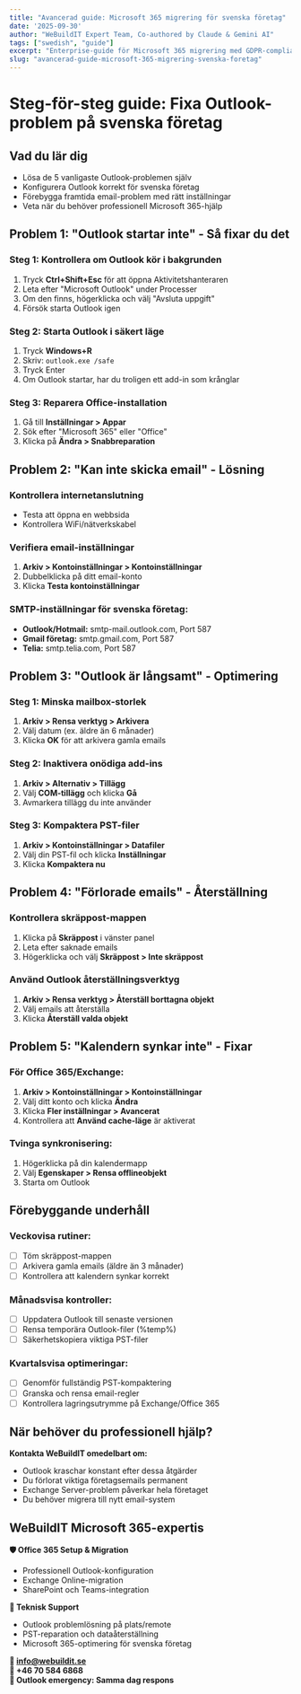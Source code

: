 ```yaml
---
title: "Avancerad guide: Microsoft 365 migrering för svenska företag"
date: '2025-09-30'
author: "WeBuildIT Expert Team, Co-authored by Claude & Gemini AI"
tags: ["swedish", "guide"]
excerpt: "Enterprise-guide för Microsoft 365 migrering med GDPR-compliance, Exchange hybrid och svenska krav."
slug: "avancerad-guide-microsoft-365-migrering-svenska-foretag"
---
```

# Steg-för-steg guide: Fixa Outlook-problem på svenska företag

## Vad du lär dig
- Lösa de 5 vanligaste Outlook-problemen själv
- Konfigurera Outlook korrekt för svenska företag
- Förebygga framtida email-problem med rätt inställningar
- Veta när du behöver professionell Microsoft 365-hjälp

## Problem 1: "Outlook startar inte" - Så fixar du det

### Steg 1: Kontrollera om Outlook kör i bakgrunden
1. Tryck **Ctrl+Shift+Esc** för att öppna Aktivitetshanteraren
2. Leta efter "Microsoft Outlook" under Processer
3. Om den finns, högerklicka och välj "Avsluta uppgift"
4. Försök starta Outlook igen

### Steg 2: Starta Outlook i säkert läge
1. Tryck **Windows+R**
2. Skriv: `outlook.exe /safe`
3. Tryck Enter
4. Om Outlook startar, har du troligen ett add-in som krånglar

### Steg 3: Reparera Office-installation
1. Gå till **Inställningar > Appar**
2. Sök efter "Microsoft 365" eller "Office"
3. Klicka på **Ändra > Snabbreparation**

## Problem 2: "Kan inte skicka email" - Lösning

### Kontrollera internetanslutning
- Testa att öppna en webbsida
- Kontrollera WiFi/nätverkskabel

### Verifiera email-inställningar
1. **Arkiv > Kontoinställningar > Kontoinställningar**
2. Dubbelklicka på ditt email-konto
3. Klicka **Testa kontoinställningar**

### SMTP-inställningar för svenska företag:
- **Outlook/Hotmail:** smtp-mail.outlook.com, Port 587
- **Gmail företag:** smtp.gmail.com, Port 587  
- **Telia:** smtp.telia.com, Port 587

## Problem 3: "Outlook är långsamt" - Optimering

### Steg 1: Minska mailbox-storlek
1. **Arkiv > Rensa verktyg > Arkivera**
2. Välj datum (ex. äldre än 6 månader)
3. Klicka **OK** för att arkivera gamla emails

### Steg 2: Inaktivera onödiga add-ins
1. **Arkiv > Alternativ > Tillägg**
2. Välj **COM-tillägg** och klicka **Gå**
3. Avmarkera tillägg du inte använder

### Steg 3: Kompaktera PST-filer
1. **Arkiv > Kontoinställningar > Datafiler**
2. Välj din PST-fil och klicka **Inställningar**
3. Klicka **Kompaktera nu**

## Problem 4: "Förlorade emails" - Återställning

### Kontrollera skräppost-mappen
1. Klicka på **Skräppost** i vänster panel
2. Leta efter saknade emails
3. Högerklicka och välj **Skräppost > Inte skräppost**

### Använd Outlook återställningsverktyg
1. **Arkiv > Rensa verktyg > Återställ borttagna objekt**
2. Välj emails att återställa
3. Klicka **Återställ valda objekt**

## Problem 5: "Kalendern synkar inte" - Fixar

### För Office 365/Exchange:
1. **Arkiv > Kontoinställningar > Kontoinställningar**
2. Välj ditt konto och klicka **Ändra**
3. Klicka **Fler inställningar > Avancerat**
4. Kontrollera att **Använd cache-läge** är aktiverat

### Tvinga synkronisering:
1. Högerklicka på din kalendermapp
2. Välj **Egenskaper > Rensa offlineobjekt**
3. Starta om Outlook

## Förebyggande underhåll

### Veckovisa rutiner:
- [ ] Töm skräppost-mappen
- [ ] Arkivera gamla emails (äldre än 3 månader)
- [ ] Kontrollera att kalendern synkar korrekt

### Månadsvisa kontroller:
- [ ] Uppdatera Outlook till senaste versionen
- [ ] Rensa temporära Outlook-filer (%temp%\)
- [ ] Säkerhetskopiera viktiga PST-filer

### Kvartalsvisa optimeringar:
- [ ] Genomför fullständig PST-kompaktering
- [ ] Granska och rensa email-regler
- [ ] Kontrollera lagringsutrymme på Exchange/Office 365

## När behöver du professionell hjälp?

**Kontakta WeBuildIT omedelbart om:**
- Outlook kraschar konstant efter dessa åtgärder
- Du förlorat viktiga företagsemails permanent  
- Exchange Server-problem påverkar hela företaget
- Du behöver migrera till nytt email-system

## WeBuildIT Microsoft 365-expertis

**🛡️ Office 365 Setup & Migration**
- Professionell Outlook-konfiguration
- Exchange Online-migration
- SharePoint och Teams-integration

**🔧 Teknisk Support**
- Outlook problemlösning på plats/remote
- PST-reparation och dataåterställning
- Microsoft 365-optimering för svenska företag

**📧 info@webuildit.se**  
**📱 +46 70 584 6868**  
**💬 Outlook emergency: Samma dag respons**
